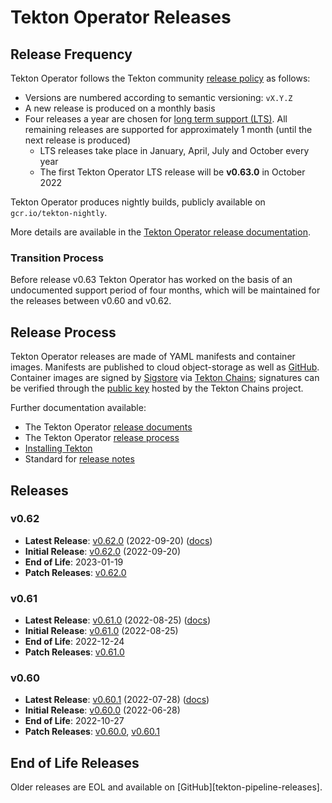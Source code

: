 # Tekton Operator Releases

## Release Frequency

Tekton Operator follows the Tekton community [release policy][release-policy]
as follows:

- Versions are numbered according to semantic versioning: `vX.Y.Z`
- A new release is produced on a monthly basis
- Four releases a year are chosen for [long term support (LTS)](https://github.com/tektoncd/community/blob/main/releases.md#support-policy).
  All remaining releases are supported for approximately 1 month (until the next
  release is produced)
    - LTS releases take place in January, April, July and October every year
    - The first Tekton Operator LTS release will be **v0.63.0** in October 2022

Tekton Operator produces nightly builds, publicly available on
`gcr.io/tekton-nightly`. 

More details are available in the [Tekton Operator release documentation][tekton-releases-docs].

### Transition Process

Before release v0.63 Tekton Operator has worked on the basis of an undocumented
support period of four months, which will be maintained for the releases between
v0.60 and v0.62.

## Release Process

Tekton Operator releases are made of YAML manifests and container images.
Manifests are published to cloud object-storage as well as
[GitHub][tekton-operator-releases]. Container images are signed by
[Sigstore][sigstore] via [Tekton Chains][tekton-chains]; signatures can be
verified through the [public key][chains-public-key] hosted by the Tekton Chains
project.

Further documentation available:

- The Tekton Operator [release documents][tekton-releases-docs]
- The Tekton Operator [release process][tekton-releases-process]
- [Installing Tekton][tekton-installation]
- Standard for [release notes][release-notes-standards]

## Releases

### v0.62

- **Latest Release**: [v0.62.0][v0-62-0] (2022-09-20) ([docs][v0-62-0-docs])
- **Initial Release**: [v0.62.0][v0-62-0] (2022-09-20)
- **End of Life**: 2023-01-19
- **Patch Releases**: [v0.62.0][v0-62-0]

### v0.61

- **Latest Release**: [v0.61.0][v0-61-0] (2022-08-25) ([docs][v0-61-0-docs])
- **Initial Release**: [v0.61.0][v0-61-0] (2022-08-25)
- **End of Life**: 2022-12-24
- **Patch Releases**: [v0.61.0][v0-61-0]

### v0.60

- **Latest Release**: [v0.60.1][v0-60-1] (2022-07-28) ([docs][v0-60-1-docs])
- **Initial Release**: [v0.60.0][v0-60-0] (2022-06-28)
- **End of Life**: 2022-10-27
- **Patch Releases**: [v0.60.0][v0-60-0], [v0.60.1][v0-60-1]

## End of Life Releases

Older releases are EOL and available on [GitHub][tekton-pipeline-releases].


[release-policy]: https://github.com/tektoncd/community/blob/main/releases.md
[sigstore]: https://sigstore.dev
[tekton-chains]: https://github.com/tektoncd/chains
[tekton-operator-releases]: https://github.com/tektoncd/operator/releases
[chains-public-key]: https://github.com/tektoncd/chains/blob/main/tekton.pub
[tekton-releases-docs]: docs/release/README.md
[tekton-releases-process]: tekton/README.md
[tekton-installation]: docs/install.md
[release-notes-standards]:
    https://github.com/tektoncd/community/blob/main/standards.md#release-notes

[v0-62-0]: https://github.com/tektoncd/operator/releases/tag/v0.62.2
[v0-61-0]: https://github.com/tektoncd/operator/releases/tag/v0.61.0
[v0-60-1]: https://github.com/tektoncd/operator/releases/tag/v0.60.1
[v0-60-0]: https://github.com/tektoncd/operator/releases/tag/v0.60.0

[v0-62-0-docs]: https://github.com/tektoncd/operator/tree/v0.62.2/docs#tekton-pipelines
[v0-61-0-docs]: https://github.com/tektoncd/operator/tree/v0.61.0/docs#tekton-pipelines
[v0-60-1-docs]: https://github.com/tektoncd/operator/tree/v0.60.1/docs#tekton-pipelines
